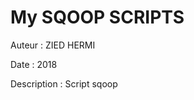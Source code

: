 # My SQOOP SCRIPTS                                                     

Auteur  :       ZIED HERMI
 
Date    :       2018
 
Description : Script sqoop

